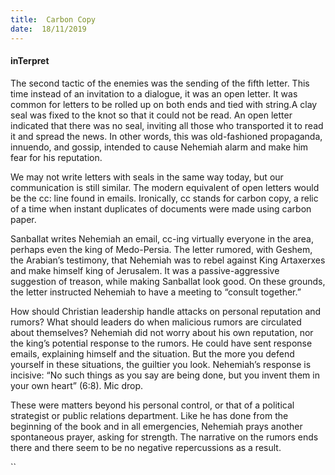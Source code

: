 ```yaml
---
title:  Carbon Copy
date:  18/11/2019
---
```


#### inTerpret

The second tactic of the enemies was the sending of the fifth letter. This time instead of an invitation to a dialogue, it was an open letter. It was common for letters to be rolled up on both ends and tied with string.A clay seal was fixed to the knot so that it could not be read. An open letter indicated that there was no seal, inviting all those who transported it to read it and spread the news. In other words, this was old-fashioned propaganda, innuendo, and gossip, intended to cause Nehemiah alarm and make him fear for his reputation.

We may not write letters with seals in the same way today, but our communication is still similar. The modern equivalent of open letters would be the cc: line found in emails. Ironically, cc stands for carbon copy, a relic of a time when instant duplicates of documents were made using carbon paper.

Sanballat writes Nehemiah an email, cc-ing virtually everyone in the area, perhaps even the king of Medo-Persia. The letter rumored, with Geshem, the Arabian’s testimony, that Nehemiah was to rebel against King Artaxerxes and make himself king of Jerusalem. It was a passive-aggressive suggestion of treason, while making Sanballat look good. On these grounds, the letter instructed Nehemiah to have a meeting to “consult together.”

How should Christian leadership handle attacks on personal reputation and rumors? What should leaders do when malicious rumors are circulated about themselves? Nehemiah did not worry about his own reputation, nor the king’s potential response to the rumors. He could have sent response emails, explaining himself and the situation. But the more you defend yourself in these situations, the guiltier you look. Nehemiah’s response is incisive: “No such things as you say are being done, but you invent them in your own heart” (6:8). Mic drop.

These were matters beyond his personal control, or that of a political strategist or public relations department. Like he has done from the beginning of the book and in all emergencies, Nehemiah prays another spontaneous prayer, asking for strength. The narrative on the rumors ends there and there seem to be no negative repercussions as a result.

``